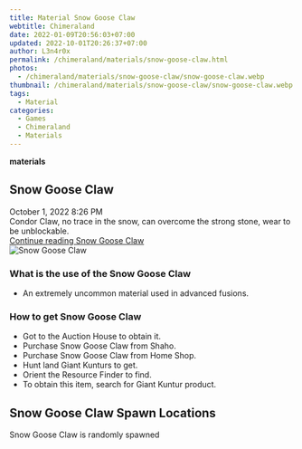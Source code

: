 ```yaml
---
title: Material Snow Goose Claw
webtitle: Chimeraland
date: 2022-01-09T20:56:03+07:00
updated: 2022-10-01T20:26:37+07:00
author: L3n4r0x
permalink: /chimeraland/materials/snow-goose-claw.html
photos:
  - /chimeraland/materials/snow-goose-claw/snow-goose-claw.webp
thumbnail: /chimeraland/materials/snow-goose-claw/snow-goose-claw.webp
tags:
  - Material
categories:
  - Games
  - Chimeraland
  - Materials
---
```


<section id="bootstrap-wrapper">
  <link
    rel="stylesheet"
    href="https://cdn.statically.io/gh/dimaslanjaka/Web-Manajemen/40ac3225/css/bootstrap-4.5-wrapper.css"
  />
  <div
    class="row g-0 border rounded overflow-hidden flex-md-row mb-4 shadow-sm position-relative"
  >
    <div class="col p-4 d-flex flex-column position-static">
      <strong class="d-inline-block mb-2 text-success">materials</strong>
      <h2 class="mb-0">Snow Goose Claw</h2>
      <div class="mb-1 text-muted">October 1, 2022 8:26 PM</div>
      <div class="mb-2 border p-1">
        Condor Claw, no trace in the snow, can overcome the strong stone, wear
        to be unblockable.
      </div>
      <a
        href="/chimeraland/materials/snow-goose-claw.html"
        class="stretched-link d-none"
        >Continue reading Snow Goose Claw</a
      >
    </div>
    <div class="col-auto d-none d-lg-block">
      <img
        src="/chimeraland/materials/snow-goose-claw/snow-goose-claw.webp"
        alt="Snow Goose Claw"
      />
    </div>
  </div>
  <div class="row">
    <div class="col-lg-6 col-12 mb-2">
      <div class="card">
        <div class="card-body">
          <h3 class="card-title">What is the use of the Snow Goose Claw</h3>
          <div class="card-text">
            <ul>
              <li>An extremely uncommon material used in advanced fusions.</li>
            </ul>
          </div>
        </div>
      </div>
    </div>
    <div class="col-lg-6 col-12 mb-2">
      <div class="card">
        <div class="card-body">
          <h3 class="card-title">How to get Snow Goose Claw</h3>
          <div class="card-text">
            <ul>
              <li>Got to the Auction House to obtain it.</li>
              <li>Purchase Snow Goose Claw from Shaho.</li>
              <li>Purchase Snow Goose Claw from Home Shop.</li>
              <li>Hunt land Giant Kunturs to get.</li>
              <li>Orient the Resource Finder to find.</li>
              <li>To obtain this item, search for Giant Kuntur product.</li>
            </ul>
          </div>
        </div>
      </div>
    </div>
    <div class="col-12 mb-2">
      <h2>Snow Goose Claw Spawn Locations</h2>
      <p>Snow Goose Claw is randomly spawned</p>
    </div>
  </div>
</section>